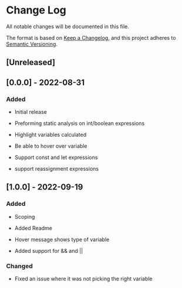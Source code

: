 # Change Log

All notable changes will be documented in this file.

The format is based on [Keep a Changelog](https://keepachangelog.com/en/1.0.0/),
and this project adheres to [Semantic Versioning](https://semver.org/spec/v2.0.0.html).

## [Unreleased]

## [0.0.0] - 2022-08-31

### Added

- Initial release

- Preforming static analysis on int/boolean expressions

- Highlight variables calculated

- Be able to hover over variable

- Support const and let expressions

- support reassignment expressions

## [1.0.0] - 2022-09-19

### Added

- Scoping

- Added Readme

- Hover message shows type of variable

- Added support for && and ||

### Changed

- Fixed an issue where it was not picking the right variable
